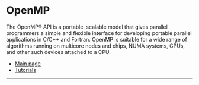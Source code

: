 # OpenMP
The OpenMP® API is a portable, scalable model that gives parallel programmers a simple and flexible interface for developing portable parallel applications in C/C++ and Fortran. OpenMP is suitable for a wide range of algorithms running on multicore nodes and chips, NUMA systems, GPUs, and other such devices attached to a CPU. 
* [Main page](https://www.openmp.org/)
* [Tutorials](https://www.openmp.org/resources/tutorials-articles/)
---
